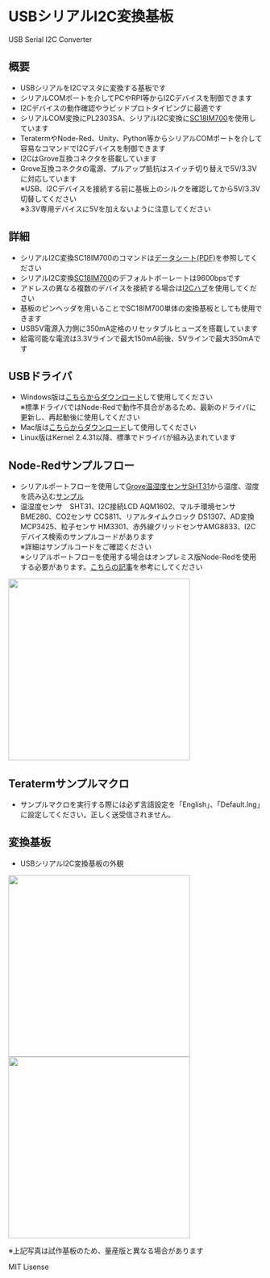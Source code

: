 # USBシリアルI2C変換基板
USB Serial I2C Converter

## 概要 
  * USBシリアルをI2Cマスタに変換する基板です
  * シリアルCOMポートを介してPCやRPI等からI2Cデバイスを制御できます  
  * I2Cデバイスの動作確認やラピッドプロトタイピングに最適です  
  * シリアルCOM変換にPL2303SA、シリアルI2C変換に[SC18IM700][1]を使用しています  
  * TeratermやNode-Red、Unity、Python等からシリアルCOMポートを介して容易なコマンドでI2Cデバイスを制御できます  
  * I2CはGrove互換コネクタを搭載しています  
  * Grove互換コネクタの電源、プルアップ抵抗はスイッチ切り替えで5V/3.3Vに対応しています  
    ※USB、I2Cデバイスを接続する前に基板上のシルクを確認してから5V/3.3V切替してください  
    ※3.3V専用デバイスに5Vを加えないように注意してください  


## 詳細 
 * シリアルI2C変換SC18IM700のコマンドは[データシート(PDF)][8]を参照してください  
 * シリアルI2C変換[SC18IM700][1]のデフォルトボーレートは9600bpsです  
 * アドレスの異なる複数のデバイスを接続する場合は[I2Cハブ][7]を使用してください
 * 基板のピンヘッダを用いることでSC18IM700単体の変換基板としても使用できます  
 * USB5V電源入力側に350mA定格のリセッタブルヒューズを搭載しています  
 * 給電可能な電流は3.3Vラインで最大150mA前後、5Vラインで最大350mAです  

## USBドライバ
 * Windows版は[こちらからダウンロード][2]して使用してください  
 ※標準ドライバではNode-Redで動作不具合があるため、最新のドライバに更新し、再起動後に使用してください
 * Mac版は[こちらからダウンロード][3]して使用してください  
 * Linux版はKernel 2.4.31以降、標準でドライバが組み込まれています  

## Node-Redサンプルフロー
 * シリアルポートフローを使用して[Grove温湿度センサSHT31][5]から温度、湿度を読み込む[サンプル][4]  
 * 温湿度センサ　SHT31、I2C接続LCD AQM1602、マルチ環境センサBME280、CO2センサ CCS811、リアルタイムクロック DS1307、AD変換 MCP3425、粒子センサ HM3301、赤外線グリッドセンサAMG8833、I2Cデバイス検索のサンプルコードがあります  
 ※詳細はサンプルコードをご確認ください  
 ※シリアルポートフローを使用する場合はオンプレミス版Node-Redを使用する必要があります。[こちらの記事][6]を参考にしてください  
 
<img src="https://raw.githubusercontent.com/meerstern/USBSerial_I2C_Converter/master/SampleNodeRedFlow/Node-Red_SHT31.jpg" width="360">

## Teratermサンプルマクロ
 * サンプルマクロを実行する際には必ず言語設定を「English」、「Default.lng」に設定してください。正しく送受信されません。  


## 変換基板
 * USBシリアルI2C変換基板の外観  

<img src="https://raw.githubusercontent.com/meerstern/USBSerial_I2C_Converter/master/img1.jpg" width="360">
<img src="https://raw.githubusercontent.com/meerstern/USBSerial_I2C_Converter/master/img2.jpg" width="360">
 
 ※上記写真は試作基板のため、量産版と異なる場合があります  
   
[1]: https://www.nxp.com/products/peripherals-and-logic/signal-chain/bridges/master-ic-bus-controller-with-uart-interface:SC18IM700IPW
[2]: http://www.prolific.com.tw/US/ShowProduct.aspx?p_id=225&pcid=41
[3]: http://www.prolific.com.tw/US/ShowProduct.aspx?p_id=229&pcid=41
[4]: https://github.com/meerstern/USBSerial_I2C_Converter/tree/master/SampleNodeRedFlow
[5]: https://www.switch-science.com/catalog/2853/
[6]: http://meerstern.seesaa.net/article/465007276.html
[7]: https://www.switch-science.com/catalog/796/
[8]: https://www.nxp.com/docs/en/data-sheet/SC18IM700.pdf

MIT Lisense
